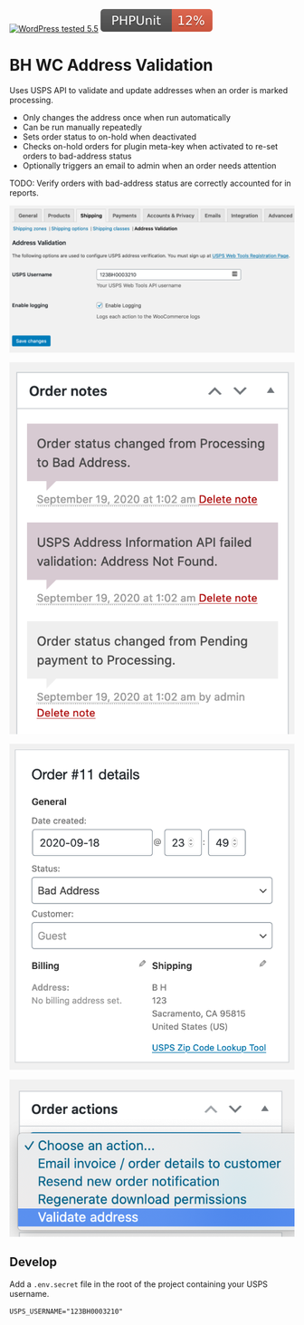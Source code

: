 [![WordPress tested 5.5](https://img.shields.io/badge/WordPress-v5.5%20tested-0073aa.svg)](#) [![PHPUnit ](.github/coverage.svg)](https://brianhenryie.github.io/bh-wc-address-validation/)

# BH WC Address Validation

Uses USPS API to validate and update addresses when an order is marked processing.

* Only changes the address once when run automatically
* Can be run manually repeatedly
* Sets order status to on-hold when deactivated
* Checks on-hold orders for plugin meta-key when activated to re-set orders to bad-address status
* Optionally triggers an email to admin when an order needs attention

TODO: Verify orders with bad-address status are correctly accounted for in reports. 

![Settings Page](./assets/settings-page.png "Setting Page")

![Order Notes After Automatic Check](./assets/order-notes-after-automatic-check.png "Order Notes After Automatic Check")

![Link to USPS](./assets/link-to-usps.png "Link to USPS")

![Order Action Manual Check](./assets/order-action-manual-check.png "Order Action Manual Check")


## Develop

Add a `.env.secret` file in the root of the project containing your USPS username.

```
USPS_USERNAME="123BH0003210"
```